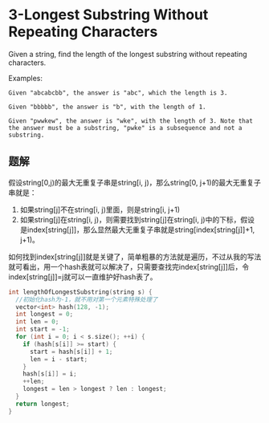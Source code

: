 # 3-Longest Substring Without Repeating Characters

Given a string, find the length of the longest substring without repeating characters.

Examples:

```
Given "abcabcbb", the answer is "abc", which the length is 3.

Given "bbbbb", the answer is "b", with the length of 1.

Given "pwwkew", the answer is "wke", with the length of 3. Note that the answer must be a substring, "pwke" is a subsequence and not a substring.
```

## 题解

假设string[0,j)的最大无重复子串是string[i, j)，那么string[0, j+1)的最大无重复子串就是：

1. 如果string[j]不在string[i, j)里面，则是string[i, j+1)
2. 如果string[j]在string[i, j)，则需要找到string[j]在string[i, j)中的下标，假设是index[string[j]]，那么显然最大无重复子串就是string[index[string[j]]+1, j+1)。

如何找到index[string[j]]就是关键了，简单粗暴的方法就是遍历，不过从我的写法就可看出，用一个hash表就可以解决了，只需要查找完index[string[j]]后，令index[string[j]]=j就可以一直维护好hash表了。

```c++
int lengthOfLongestSubstring(string s) {
  //初始化hash为-1，就不用对第一个元素特殊处理了
  vector<int> hash(128, -1);
  int longest = 0;
  int len = 0;
  int start = -1;
  for (int i = 0; i < s.size(); ++i) {
    if (hash[s[i]] >= start) {
      start = hash[s[i]] + 1;
      len = i - start;
    }
    hash[s[i]] = i;
    ++len;
    longest = len > longest ? len : longest;
  }
  return longest;
}
```



